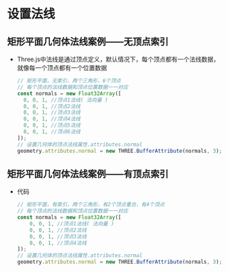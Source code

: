 # 设置法线

## 矩形平面几何体法线案例——无顶点索引

+ Three.js中法线是通过顶点定义，默认情况下，每个顶点都有一个法线数据，就像每一个顶点都有一个位置数据

  ```js
  // 矩形平面，无索引，两个三角形，6个顶点
  // 每个顶点的法线数据和顶点位置数据一一对应
  const normals = new Float32Array([
    0, 0, 1, //顶点1法线( 法向量 )
    0, 0, 1, //顶点2法线
    0, 0, 1, //顶点3法线
    0, 0, 1, //顶点4法线
    0, 0, 1, //顶点5法线
    0, 0, 1, //顶点6法线
  ]);
  // 设置几何体的顶点法线属性.attributes.normal
  geometry.attributes.normal = new THREE.BufferAttribute(normals, 3);
  ```

## 矩形平面几何体法线案例——有顶点索引

+ 代码

  ```js
  // 矩形平面，有索引，两个三角形，有2个顶点重合，有4个顶点
  // 每个顶点的法线数据和顶点位置数据一一对应
  const normals = new Float32Array([
      0, 0, 1, //顶点1法线( 法向量 )
      0, 0, 1, //顶点2法线
      0, 0, 1, //顶点3法线
      0, 0, 1, //顶点4法线
  ]);
  // 设置几何体的顶点法线属性.attributes.normal
  geometry.attributes.normal = new THREE.BufferAttribute(normals, 3);
  ```
